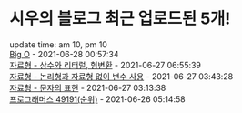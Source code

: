 # 시우의 블로그 최근 업로드된 5개!<br>

update time: am 10, pm 10<br>[Big O](https://velog.io/@dev_shu/%EC%82%BD%EC%9E%85%EC%A0%95%EB%A0%AC) - 2021-06-28 00:57:34<br>
[자료형 - 상수와 리터럴, 형변환](https://velog.io/@dev_shu/%EC%9E%90%EB%A3%8C%ED%98%95-%EC%83%81%EC%88%98%EC%99%80-%EB%A6%AC%ED%84%B0%EB%9F%B4-%ED%98%95%EB%B3%80%ED%99%98) - 2021-06-27 06:55:39<br>
[자료형 - 논리형과 자료형 없이 변수 사용](https://velog.io/@dev_shu/%EC%9E%90%EB%A3%8C%ED%98%95-%EB%85%BC%EB%A6%AC%ED%98%95%EA%B3%BC-%EC%9E%90%EB%A3%8C%ED%98%95-%EC%97%86%EC%9D%B4-%EB%B3%80%EC%88%98-%EC%82%AC%EC%9A%A9) - 2021-06-27 03:43:28<br>
[자료형 -  문자의 표현](https://velog.io/@dev_shu/%EC%9E%90%EB%A3%8C%ED%98%95-%EB%AC%B8%EC%9E%90%EC%9D%98-%ED%91%9C%ED%98%84) - 2021-06-27 03:13:38<br>
[프로그래머스 49191(순위)](https://velog.io/@dev_shu/%ED%94%84%EB%A1%9C%EA%B7%B8%EB%9E%98%EB%A8%B8%EC%8A%A4-49191%EC%88%9C%EC%9C%84) - 2021-06-26 05:14:58<br>
